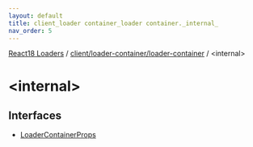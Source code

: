 ```yaml
---
layout: default
title: client_loader container_loader container._internal_
nav_order: 5
---
```


[React18 Loaders](../modules.md) / [client/loader-container/loader-container](client_loader-container_loader-container.md) / \<internal\>

# \<internal\>

## Interfaces

- [LoaderContainerProps](../interfaces/client_loader-container_loader-container._internal_.LoaderContainerProps.md)
